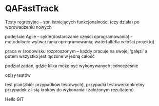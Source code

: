 # QAFastTrack
Testy regresyjne – spr. istniejących  funkcjonalności (czy działa) po wprowadzeniu nowych

podejście  Agile – cykle(dostarczanie części oprogramowania) - motodologie wytwarzania oprogramowania, waterfall(dla całości projektu)


praca w środowisku rozproszonym – każdy pracuje na swojej ‘gałęzi’ a potem wszystko jest łączone w jedną całość

podział zadań, gdzie kilka może być wykonywanych jednocześnie

opisy testów

test plan(zbiór przypadków testowych),
przypadki testowe(konkretny przypadek z listą kroków do wykonania i założonym rezultatem)

Hello GIT
